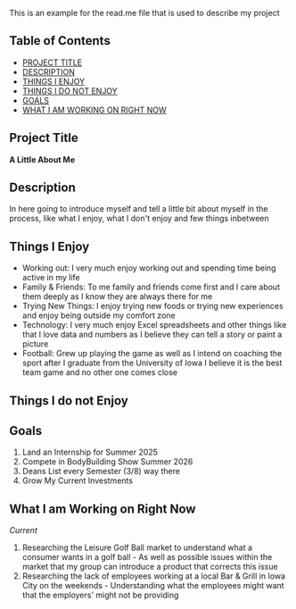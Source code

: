 This is an example for the read.me file that is used to describe my project

## Table of Contents

- [PROJECT TITLE](#Project-Title)
- [DESCRIPTION](#Description)
- [THINGS I ENJOY](#Things-I-Enjoy)
- [THINGS I DO NOT ENJOY](#Things-I-do-not-Enjoy)
- [GOALS](#Goals)
- [WHAT I AM WORKING ON RIGHT NOW](#What-I-Am-Working-On-Right-Now)

## Project Title
**A Little About Me**

## Description
In here going to introduce myself and tell a little bit about myself in the process, like what I enjoy, what I don't enjoy and few things inbetween

## Things I Enjoy
- Working out: I very much enjoy working out and spending time being active in my life
- Family & Friends: To me family and friends come first and I care about them deeply as I know they are always there for me
- Trying New Things: I enjoy trying new foods or trying new experiences and enjoy being outside my comfort zone
- Technology: I very much enjoy Excel spreadsheets and other things like that I love data and numbers as I believe they can tell a story or paint a picture
- Football: Grew up playing the game as well as I intend on coaching the sport after I graduate from the University of Iowa I believe it is the best team game and no other one comes close

## Things I do not Enjoy


## Goals
1. Land an Internship for Summer 2025
2. Compete in BodyBuilding Show Summer 2026
3. Deans List every Semester (3/8) way there
4. Grow My Current Investments

## What I am Working on Right Now
*Current* 
1. Researching the Leisure Golf Ball market to understand what a consumer wants in a golf ball - As well as possible issues within the market that my group can introduce a product that corrects this issue
2. Researching the lack of employees working at a local Bar & Grill in Iowa City on the weekends - Understanding what the employees might want that the employers' might not be providing 
